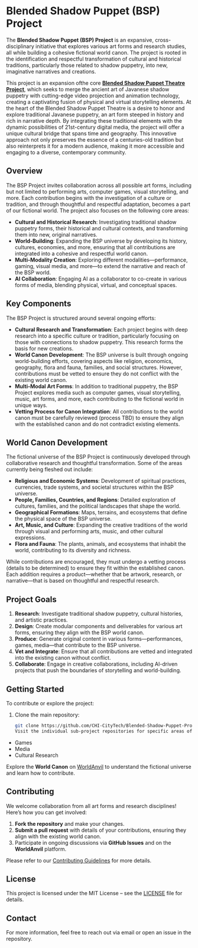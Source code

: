 # Blended Shadow Puppet (BSP) Project

The **Blended Shadow Puppet (BSP) Project** is an expansive, cross-disciplinary initiative that explores various art forms and research studies, all while building a cohesive fictional world canon. The project is rooted in the identification and respectful transformation of cultural and historical traditions, particularly those related to shadow puppetry, into new, imaginative narratives and creations.

This project is an expansion ofthe core [**Blended Shadow Puppet Theatre Project**](https://github.com/CHI-CityTech/Blended-Shadow-Puppet-Theatre), which seeks to merge the ancient art of Javanese shadow puppetry with cutting-edge video projection and animation technology, creating a captivating fusion of physical and virtual storytelling elements. At the heart of the Blended Shadow Puppet Theatre is a desire to honor and explore traditional Javanese puppetry, an art form steeped in history and rich in narrative depth. By integrating these traditional elements with the dynamic possibilities of 21st-century digital media, the project will offer a unique cultural bridge that spans time and geography. This innovative approach not only preserves the essence of a centuries-old tradition but also reinterprets it for a modern audience, making it more accessible and engaging to a diverse, contemporary community. 

## Overview

The BSP Project invites collaboration across all possible art forms, including but not limited to performing arts, computer games, visual storytelling, and more. Each contribution begins with the investigation of a culture or tradition, and through thoughtful and respectful adaptation, becomes a part of our fictional world. The project also focuses on the following core areas:

- **Cultural and Historical Research**: Investigating traditional shadow puppetry forms, their historical and cultural contexts, and transforming them into new, original narratives.
- **World-Building**: Expanding the BSP universe by developing its history, cultures, economies, and more, ensuring that all contributions are integrated into a cohesive and respectful world canon.
- **Multi-Modality Creation**: Exploring different modalities—performance, gaming, visual media, and more—to extend the narrative and reach of the BSP world.
- **AI Collaboration**: Engaging AI as a collaborator to co-create in various forms of media, blending physical, virtual, and conceptual spaces.

## Key Components

The BSP Project is structured around several ongoing efforts:

- **Cultural Research and Transformation**: Each project begins with deep research into a specific culture or tradition, particularly focusing on those with connections to shadow puppetry. This research forms the basis for new creations.
- **World Canon Development**: The BSP universe is built through ongoing world-building efforts, covering aspects like religion, economics, geography, flora and fauna, families, and social structures. However, contributions must be vetted to ensure they do not conflict with the existing world canon.
- **Multi-Modal Art Forms**: In addition to traditional puppetry, the BSP Project explores media such as computer games, visual storytelling, music, art forms, and more, each contributing to the fictional world in unique ways.
- **Vetting Process for Canon Integration**: All contributions to the world canon must be carefully reviewed (process TBD) to ensure they align with the established canon and do not contradict existing elements.

## World Canon Development

The fictional universe of the BSP Project is continuously developed through collaborative research and thoughtful transformation. Some of the areas currently being fleshed out include:

- **Religious and Economic Systems**: Development of spiritual practices, currencies, trade systems, and societal structures within the BSP universe.
- **People, Families, Countries, and Regions**: Detailed exploration of cultures, families, and the political landscapes that shape the world.
- **Geographical Formations**: Maps, terrains, and ecosystems that define the physical space of the BSP universe.
- **Art, Music, and Culture**: Expanding the creative traditions of the world through visual and performing arts, music, and other cultural expressions.
- **Flora and Fauna**: The plants, animals, and ecosystems that inhabit the world, contributing to its diversity and richness.

While contributions are encouraged, they must undergo a vetting process (details to be determined) to ensure they fit within the established canon. Each addition requires a product—whether that be artwork, research, or narrative—that is based on thoughtful and respectful research.

## Project Goals

1. **Research**: Investigate traditional shadow puppetry, cultural histories, and artistic practices.
2. **Design**: Create modular components and deliverables for various art forms, ensuring they align with the BSP world canon.
3. **Produce**: Generate original content in various forms—performances, games, media—that contribute to the BSP universe.
4. **Vet and Integrate**: Ensure that all contributions are vetted and integrated into the existing canon without conflict.
5. **Collaborate**: Engage in creative collaborations, including AI-driven projects that push the boundaries of storytelling and world-building.

## Getting Started

To contribute or explore the project:

1. Clone the main repository:
   ```bash
   git clone https://github.com/CHI-CityTech/Blended-Shadow-Puppet-Project.git
   Visit the individual sub-project repositories for specific areas of interest, such as:

- Games
- Media
- Cultural Research

Explore the **World Canon** on [WorldAnvil]([https://www.worldanvil.com/](https://www.worldanvil.com/w/testlantia-drdbsmith)) to understand the fictional universe and learn how to contribute.

## Contributing

We welcome collaboration from all art forms and research disciplines! Here’s how you can get involved:

1. **Fork the repository** and make your changes.
2. **Submit a pull request** with details of your contributions, ensuring they align with the existing world canon.
3. Participate in ongoing discussions via **GitHub Issues** and on the **WorldAnvil** platform.

Please refer to our [Contributing Guidelines](CONTRIBUTING.md) for more details.

## License

This project is licensed under the MIT License – see the [LICENSE](LICENSE) file for details.

## Contact

For more information, feel free to reach out via email or open an issue in the repository.

